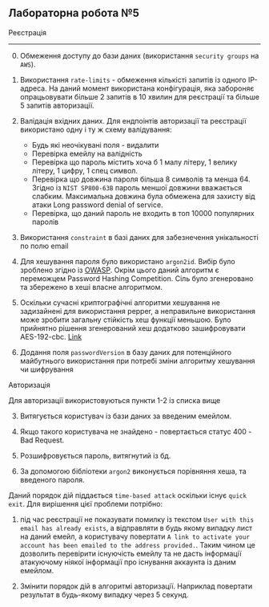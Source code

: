 
Лабораторна робота №5
--

Реєстрація
-- --
0. Обмеження доступу до бази даних (використання `security groups` на `AWS`).

1. Використання `rate-limits` - обмеження кількісті запитів із одного IP-адреса.
   На даний момент використана конфігурація, яка забороняє опрацьовувати більше 2 запитів в 10 хвилин для реєстрації та більше 5 запитів авторизації.

2. Валідація вхідних даних. Для ендпоінтів авторизації та реєстрації використано одну і ту ж схему валідування:

   - Будь які неочікувані поля - видалити
   - Перевірка емейлу на валідність
   - Перевірка що пароль містить хоча б 1 малу літеру, 1 велику літеру, 1 цифру, 1 спец символ.
   - Перевірка що довжина пароля більша 8 символів та менша 64.
     Згідно із `NIST SP800-63B` пароль меншої довжини вважається слабким.
     Максимальна довжина була обмежена для захисту від атаки Long password denial of service.
   - Перевірка, що даний пароль не входить в топ 10000 популярних паролів
     
3. Використання `constraint` в базі даних для забезнечення унікальності по полю email

4. Для хешування пароля було використано `argon2id`. Вибір було зроблено згідно із [OWASP](https://cheatsheetseries.owasp.org/cheatsheets/Password_Storage_Cheat_Sheet.html#argon2id). Окрім цього даний алгоритм є переможцем  Password Hashing Competition.
   Сіль було згенеровано та збережено в хеші власне алгоритмом.

5. Оскільки сучасні криптографічні алгоритми хешування не задизайнені для використання pepper,
   а неправильне використання може зробити загальну стійкість хеш функції меньшою.
   Було прийнятно рішення згенерований хеш додатково зашифровувати AES-192-cbc.
   [Link](https://stackoverflow.com/questions/16891729/best-practices-salting-peppering-passwords#:~:text=your%20own%20crypto...-,The%20Better%20Way,-So%2C%20out%20of)
   
6. Додання поля `passwordVersion` в базу даних для потенційного майбутнього використання при потребі зміни алгоритму хешування чи шифрування


Авторизація

Для авторизації використовуються пункти 1-2 із списка вище

3. Витягується користувач із бази даних за введеним емейлом.

4. Якщо такого користувача не знайдено - повертається статус 400 - Bad Request. 

5. Розшифровується пароль, витягнутий із бд.

6. За допомогою бібліотеки `argon2` виконується порівняння хеша, та введеного пароля.

Даний порядок дій піддається `time-based attack` оскільки існує `quick exit`. Для вирішення цієї проблеми потрібно: 

1. під час реєстрації не показувати помилку із текстом `User with this email has already exists`, а відправляти в будь якому випадку лист на даний емейл, а користувачу повертати `A link to activate your account has been emailed to the address provided.`. Таким чином це дозволить перевірити існуючість емейлу та не дасть інформації атакуючому ніякої інформації про існування аккаунта із даним емейлом.

2. Змінити порядок дій в алгоритмі авторизації. Наприклад повертати результат в будь-якому випадку через 5 секунд.
